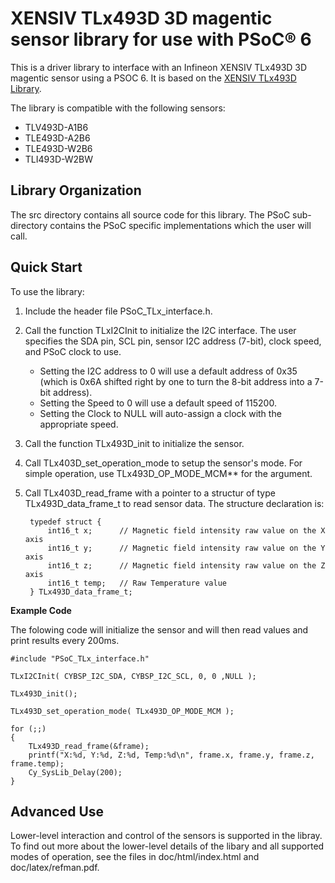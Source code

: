 # XENSIV TLx493D 3D magentic sensor library for use with PSoC® 6

This is a driver library to interface with an Infineon XENSIV TLx493D 3D magentic sensor using a PSOC 6. It is based on the [XENSIV TLx493D Library](ttps://www.infineon.com/cms/en/product/sensor/magnetic-sensors/magnetic-position-sensors/3d-magnetics/#!tools).

The library is compatible with the following sensors:
- TLV493D-A1B6
- TLE493D-A2B6
- TLE493D-W2B6
- TLI493D-W2BW

## Library Organization

The src directory contains all source code for this library. The PSoC sub-directory contains the PSoC specific implementations which the user will call.

## Quick Start

To use the library:

1. Include the header file PSoC\_TLx\_interface.h.

2. Call the function TLxI2CInit to initialize the I2C interface. The user specifies the SDA pin, SCL pin, sensor I2C address (7-bit), clock speed, and PSoC clock to use.

    - Setting the I2C address to 0 will use a default address of 0x35 (which is 0x6A shifted right by one to turn the 8-bit address into a 7-bit address).
    - Setting the Speed to 0 will use a default speed of 115200.
    - Setting the Clock to NULL will auto-assign a clock with the appropriate speed.

3. Call the function TLx493D\_init to initialize the sensor.

4. Call TLx403D\_set\_operation\_mode to setup the sensor's mode. For simple operation, use TLx493D\_OP\_MODE\_MCM** for the argument.

5. Call TLx403D\_read\_frame with a pointer to a structur of type TLx493D\_data\_frame\_t to read sensor data. The structure declaration is:

        typedef struct {
            int16_t x;      // Magnetic field intensity raw value on the X axis
            int16_t y;      // Magnetic field intensity raw value on the Y axis
            int16_t z;      // Magnetic field intensity raw value on the Z axis
            int16_t temp;   // Raw Temperature value
        } TLx493D_data_frame_t;

**Example Code**

The folowing code will initialize the sensor and will then read values and print results every 200ms.

    #include "PSoC_TLx_interface.h"

    TLxI2CInit( CYBSP_I2C_SDA, CYBSP_I2C_SCL, 0, 0 ,NULL );

    TLx493D_init();

    TLx493D_set_operation_mode( TLx493D_OP_MODE_MCM );

    for (;;)
    {
        TLx493D_read_frame(&frame);
        printf("X:%d, Y:%d, Z:%d, Temp:%d\n", frame.x, frame.y, frame.z, frame.temp);
        Cy_SysLib_Delay(200);
    }

## Advanced Use

Lower-level interaction and control of the sensors is supported in the libray. To find out more about the lower-level details of the libary and all supported modes of operation, see the files in doc/html/index.html and doc/latex/refman.pdf.
